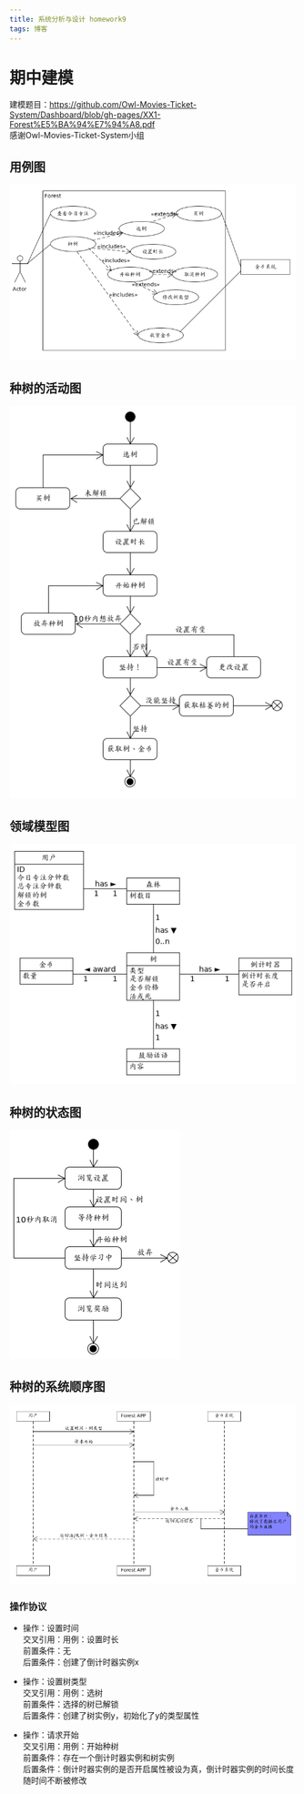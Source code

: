 ```yaml
---  
title: 系统分析与设计 homework9  
tags: 博客  
---  
```

  
# 期中建模  
  
建模题目：https://github.com/Owl-Movies-Ticket-System/Dashboard/blob/gh-pages/XX1-Forest%E5%BA%94%E7%94%A8.pdf  
感谢Owl-Movies-Ticket-System小组  
  
## 用例图  
  
![1][1]  
  
## 种树的活动图  
  
![2][2]  
  
## 领域模型图  
  
![3][3]  
  
## 种树的状态图  
  
![4][4]  
  
## 种树的系统顺序图  
  
![5][5]  
  
### 操作协议  
  
- 操作：设置时间  
交叉引用：用例：设置时长  
前置条件：无  
后置条件：创建了倒计时器实例x  
  
- 操作：设置树类型  
交叉引用：用例：选树  
前置条件：选择的树已解锁  
后置条件：创建了树实例y，初始化了y的类型属性  
  
- 操作：请求开始  
交叉引用：用例：开始种树  
前置条件：存在一个倒计时器实例和树实例  
后置条件：倒计时器实例的是否开启属性被设为真，倒计时器实例的时间长度随时间不断被修改  
  
  
  
[1]: ../img/0513_1.png  
[2]: ../img/0513_2.png  
[3]: ../img/0513_3.png  
[4]: ../img/0513_4.png  
[5]: ../img/0513_5.png 
